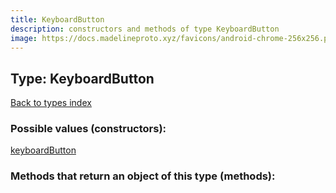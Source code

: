 ```yaml
---
title: KeyboardButton
description: constructors and methods of type KeyboardButton
image: https://docs.madelineproto.xyz/favicons/android-chrome-256x256.png
---
```

## Type: KeyboardButton  
[Back to types index](index.md)



### Possible values (constructors):

[keyboardButton](../constructors/keyboardButton.md)  



### Methods that return an object of this type (methods):



